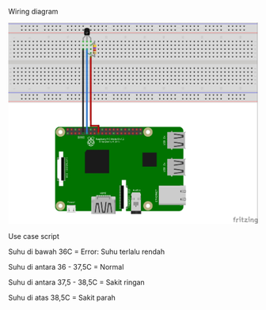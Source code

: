 Wiring diagram

![enter image description here](https://raw.githubusercontent.com/MUNIBZAIN/SICWeek5/master/wiringDiagram.jpg)

Use case script

Suhu di bawah 36C = Error: Suhu terlalu rendah

Suhu di antara 36 - 37,5C = Normal

Suhu di antara 37,5 - 38,5C = Sakit ringan

Suhu di atas 38,5C = Sakit parah